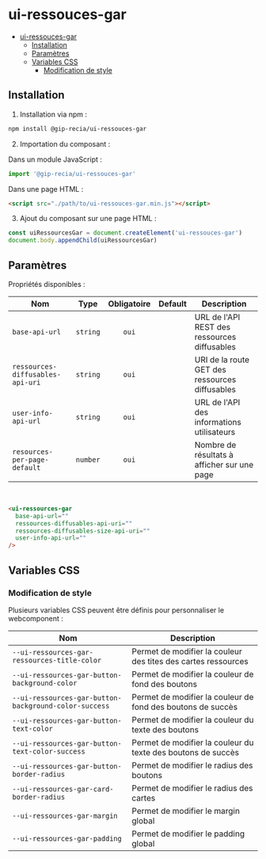 # ui-ressouces-gar

- [ui-ressouces-gar](#ui-ressouces-gar)
  - [Installation](#installation)
  - [Paramètres](#paramètres)
  - [Variables CSS](#variables-css)
    - [Modification de style](#modification-de-style)

## Installation

1. Installation via npm :

```sh
npm install @gip-recia/ui-ressouces-gar
```

2. Importation du composant :

Dans un module JavaScript :

```js
import '@gip-recia/ui-ressouces-gar'
```

Dans une page HTML :

```html
<script src="./path/to/ui-ressouces-gar.min.js"></script>
```

3. Ajout du composant sur une page HTML :

```js
const uiRessourcesGar = document.createElement('ui-ressouces-gar')
document.body.appendChild(uiRessourcesGar)
```

## Paramètres

Propriétés disponibles :

| Nom                              |   Type   | Obligatoire | Default | Description                                    |
| -------------------------------- | :------: | :---------: | :-----: | ---------------------------------------------- |
| `base-api-url`                   | `string` |    `oui`    |         | URL de l'API REST des ressources diffusables   |
| `ressources-diffusables-api-uri` | `string` |    `oui`    |         | URI de la route GET des ressources diffusables |
| `user-info-api-url`              | `string` |    `oui`    |         | URL de l'API des informations utilisateurs     |
| `resources-per-page-default`     | `number` |    `oui`    |         | Nombre de résultats à afficher sur une page    |

<br/>

```html
<ui-ressources-gar
  base-api-url=""
  ressources-diffusables-api-uri=""
  ressources-diffusables-size-api-uri=""
  user-info-api-url=""
/>
```

## Variables CSS

### Modification de style

Plusieurs variables CSS peuvent être définis pour personnaliser le webcomponent :

| Nom                                                   | Description                                                   |
| ----------------------------------------------------- | ------------------------------------------------------------- |
| `--ui-ressources-gar-ressources-title-color`          | Permet de modifier la couleur des tites des cartes ressources |
| `--ui-ressources-gar-button-background-color`         | Permet de modifier la couleur de fond des boutons             |
| `--ui-ressources-gar-button-background-color-success` | Permet de modifier la couleur de fond des boutons de succès   |
| `--ui-ressources-gar-button-text-color`               | Permet de modifier la couleur du texte des boutons            |
| `--ui-ressources-gar-button-text-color-success`       | Permet de modifier la couleur du texte des boutons de succès  |
| `--ui-ressources-gar-button-border-radius`            | Permet de modifier le radius des boutons                      |
| `--ui-ressources-gar-card-border-radius`              | Permet de modifier le radius des cartes                       |
| `--ui-ressources-gar-margin`                          | Permet de modifier le margin global                           |
| `--ui-ressources-gar-padding`                         | Permet de modifier le padding global                          |

